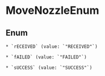 
# MoveNozzleEnum

## Enum


    * `rECEIVED` (value: `"RECEIVED"`)

    * `fAILED` (value: `"FAILED"`)

    * `sUCCESS` (value: `"SUCCESS"`)



